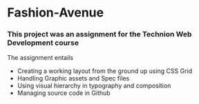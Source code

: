 # Fashion-Avenue

### This project was an assignment for the Technion Web Development course 

The assignment entails 

* Creating a working layout from the ground up using CSS Grid 
* Handling Graphic assets and Spec files
* Using visual hierarchy in typography and composition 
* Managing source code in Github 


